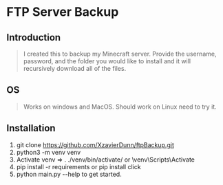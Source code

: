 # FTP Server Backup

## Introduction

> I created this to backup my Minecraft server. Provide the username, password, and the folder you would like to install and it will recursively download all of the files.

## OS

> Works on windows and MacOS. Should work on Linux need to try it.

## Installation

1. git clone https://github.com/XzavierDunn/ftpBackup.git
2. python3 -m venv venv
3. Activate venv => . ./venv/bin/activate/ or \venv\Scripts\Activate
4. pip install -r requirements or pip install click
5. python main.py --help to get started.
